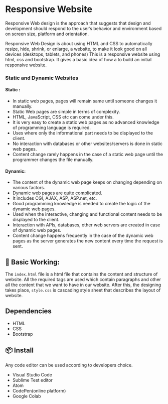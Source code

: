 # Responsive Website  

Responsive Web design is the approach that suggests that design and development should respond to the user’s behavior and environment based on screen size, platform and orientation.

Responsive Web Design is about using HTML and CSS to automatically resize, hide, shrink, or enlarge, a website, to make it look good on all devices (desktops, tablets, and phones)
This is a responsive website using html, css and bootstrap. It gives a basic idea of how a to build an initial responsive website.

### Static and Dynamic Websites

#### Static :  

- In static web pages, pages will remain same until someone changes it manually.   
- Static Web pages are simple in terms of complexity.  
- HTML, JavaScript, CSS etc can come under this.  
- It is very easy to create a static web pages as no advanced knowledge of programming language is required.  
- Uses where only the informational part needs to be displayed to the client.  
- No interaction with databases or other websites/servers is done in static web pages.  
- Content change rarely happens in the case of a static web page until the programmer changes the file manually.  

#### Dynamic:   

- The content of the dynamic web page keeps on changing depending on various factors.
- Dynamic web pages are quite complicated.
- It includes CGI, AJAX, ASP, ASP.net, etc.
- Good programming knowledge is needed to create the logic of the dynamic web pages.
- Used when the interactive, changing and functional content needs to be displayed to the client.
- Interaction with APIs, databases, other web servers are created in case of dynamic web pages.
- Content change happens frequently in the case of the dynamic web pages as the server generates the new content every time the request is sent.

## 🔨 Basic Working:  

The ```index.html``` file is a html file that contains the content and structure of website. All the required tags are used which contain paragraphs and other all the content that we want to have in our website. After this, the designing  takes place, ```style.css``` is cascading style sheet that describes the layout of website. 

## Dependencies

- HTML
- CSS
- Bootstrap

## 📦 Install  

Any code editor can be used according to developers choice.  

- Visual Studio Code
- Sublime Test editor
- Atom
- CodePen(online platform)
- Google Colab
